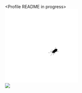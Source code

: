 <div>
  &lt;Profile README in progress&gt;
</div>

<div>
  <img src="https://raw.githubusercontent.com/bogdangordin/bogdangordin/main/bug.gif?raw=true"/>
</div>

<div>
  <img src="https://raw.githubusercontent.com/bogdangordin/bogdangordin/main/static.gif?raw=true"/>
</div>

